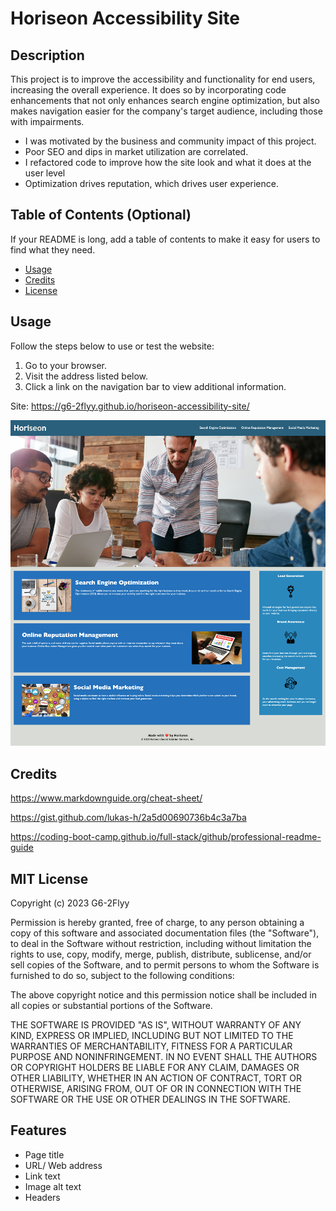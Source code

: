 # Horiseon Accessibility Site

## Description

This project is to improve the accessibility and functionality for end users, increasing the overall experience. It does so by incorporating code enhancements that not only enhances search engine optimization, but also makes navigation easier for the company's target audience, including those with impairments. 

- I was motivated by the business and community impact of this project.
- Poor SEO and dips in market utilization are correlated.
- I refactored code to improve how the site look and what it does at the user level
- Optimization drives reputation, which drives user experience. 

## Table of Contents (Optional)

If your README is long, add a table of contents to make it easy for users to find what they need.

- [Usage](#usage)
- [Credits](#credits)
- [License](#license)


## Usage

Follow the steps below to use or test the website:

1. Go to your browser.
2. Visit the address listed below.
3. Click a link on the navigation bar to view additional information. 

Site: https://g6-2flyy.github.io/horiseon-accessibility-site/
    
![alt photo of website](./assets/images/horiseon-site-screenshot.png)
    

## Credits

https://www.markdownguide.org/cheat-sheet/

https://gist.github.com/lukas-h/2a5d00690736b4c3a7ba

https://coding-boot-camp.github.io/full-stack/github/professional-readme-guide

## MIT License

Copyright (c) 2023 G6-2Flyy

Permission is hereby granted, free of charge, to any person obtaining a copy of this software and associated documentation files (the "Software"), to deal in the Software without restriction, including without limitation the rights to use, copy, modify, merge, publish, distribute, sublicense, and/or sell copies of the Software, and to permit persons to whom the Software is furnished to do so, subject to the following conditions:

The above copyright notice and this permission notice shall be included in all copies or substantial portions of the Software.

THE SOFTWARE IS PROVIDED "AS IS", WITHOUT WARRANTY OF ANY KIND, EXPRESS OR IMPLIED, INCLUDING BUT NOT LIMITED TO THE WARRANTIES OF MERCHANTABILITY, FITNESS FOR A PARTICULAR PURPOSE AND NONINFRINGEMENT. IN NO EVENT SHALL THE AUTHORS OR COPYRIGHT HOLDERS BE LIABLE FOR ANY CLAIM, DAMAGES OR OTHER LIABILITY, WHETHER IN AN ACTION OF CONTRACT, TORT OR OTHERWISE, ARISING FROM, OUT OF OR IN CONNECTION WITH THE SOFTWARE OR THE USE OR OTHER DEALINGS IN THE SOFTWARE.

## Features

- Page title
- URL/ Web address
- Link text
- Image alt text
- Headers